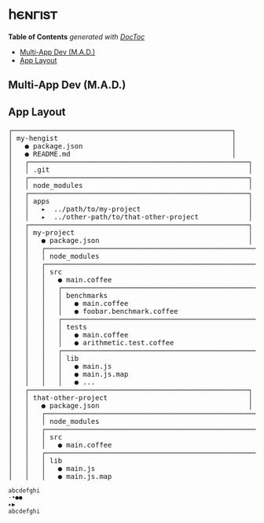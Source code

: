 
# 𐌷𐌴𐌽𐌲𐌹𐍃𐍄

<!-- START doctoc generated TOC please keep comment here to allow auto update -->
<!-- DON'T EDIT THIS SECTION, INSTEAD RE-RUN doctoc TO UPDATE -->
**Table of Contents**  *generated with [DocToc](https://github.com/thlorenz/doctoc)*

- [Multi-App Dev (M.A.D.)](#multi-app-dev-mad)
- [App Layout](#app-layout)

<!-- END doctoc generated TOC please keep comment here to allow auto update -->



## Multi-App Dev (M.A.D.)

## App Layout



<pre>
┌─────────────────────────────────────────────────────┐
│ my-hengist                                          │
│   ● package.json                                    │
│   ● README.md                                       │
│   ┌─────────────────────────────────────────────────────┐
│   │ .git                                                │
│   ┌─────────────────────────────────────────────────────┐
│   │ node_modules                                        │
│   ┌─────────────────────────────────────────────────────┐
│   │ apps                                                │
│   │   ▸  ../path/to/my-project                          │
│   │   ▸  ../other-path/to/that-other-project            │
│   ┌─────────────────────────────────────────────────────┐
│   │ my-project                                          │
│   │   ● package.json                                    │
│   │   ┌─────────────────────────────────────────────────────┐
│   │   │ node_modules                                        │
│   │   ┌─────────────────────────────────────────────────────┐
│   │   │ src                                                 │
│   │   │   ● main.coffee                                     │
│   │   │   ┌─────────────────────────────────────────────────────┐
│   │   │   │ benchmarks                                          │
│   │   │   │   ● main.coffee                                     │
│   │   │   │   ● foobar.benchmark.coffee                         │
│   │   │   ┌─────────────────────────────────────────────────────┐
│   │   │   │ tests                                               │
│   │   │   │   ● main.coffee                                     │
│   │   │   │   ● arithmetic.test.coffee                          │
│   │   │   ┌─────────────────────────────────────────────────────┐
│   │   │   │ lib                                                 │
│   │   │   │   ● main.js                                         │
│   │   │   │   ● main.js.map                                     │
│   │   │   │   ● ...                                             │
│   ┌─────────────────────────────────────────────────────┐
│   │ that-other-project                                  │
│   │   ● package.json                                    │
│   │   ┌─────────────────────────────────────────────────────┐
│   │   │ node_modules                                        │
│   │   ┌─────────────────────────────────────────────────────┐
│   │   │ src                                                 │
│   │   │   ● main.coffee                                     │
│   │   ┌─────────────────────────────────────────────────────┐
│   │   │ lib                                                 │
│   │   │   ● main.js                                         │
│   │   │   ● main.js.map                                     │
</pre>

```
abcdefghi
·•●●
▸▶
abcdefghi
```
